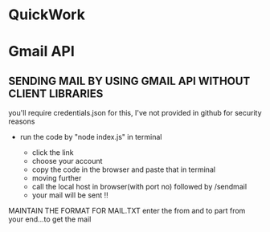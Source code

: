 # QuickWork
# Gmail API
<h2>SENDING MAIL BY USING GMAIL API WITHOUT CLIENT LIBRARIES</h3>
you'll require credentials.json for this, I've not provided in github for security reasons

  * run the code by "node index.js" in terminal</br>
   
    * click the link</br>
    *  choose your account</br>
    *  copy the code in the browser and paste that in terminal</br>
    *  moving further</br>
    *  call the local host in browser(with port no) followed by /sendmail </br>
    *  your mail will be sent !!

   MAINTAIN THE FORMAT FOR MAIL.TXT
   enter the from and to part from your end...to get the mail
   
